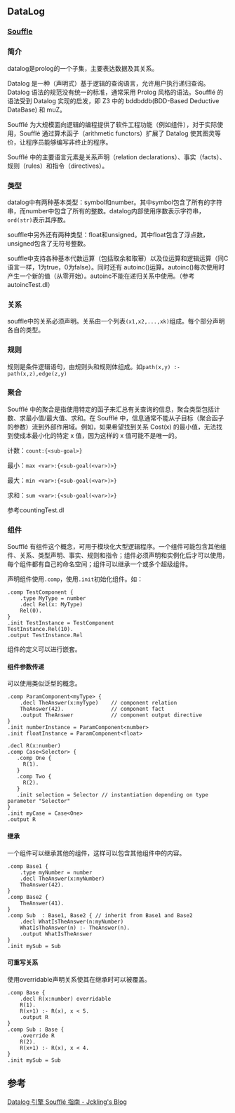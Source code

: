 ## DataLog

### [Souffle](https://github.com/souffle-lang/souffle)

### 简介

datalog是prolog的一个子集，主要表达数据及其关系。

Datalog 是一种（声明式）基于逻辑的查询语言，允许用户执行递归查询。Datalog 语法的规范没有统一的标准，通常采用 Prolog 风格的语法。Soufflé 的语法受到 Datalog 实现的启发，即 Z3 中的 bddbddb(BDD-Based Deductive DataBase) 和 muZ。

Soufflé 为大规模面向逻辑的编程提供了软件工程功能（例如组件），对于实际使用，Soufflé 通过算术函子（arithmetic functors）扩展了 Datalog 使其图灵等价，让程序员能够编写非终止的程序。

Soufflé 中的主要语言元素是关系声明（relation declarations）、事实（facts）、规则（rules）和指令（directives）。

### 类型

datalog中有两种基本类型：symbol和number。其中symbol包含了所有的字符串，而number中包含了所有的整数。datalog内部使用序数表示字符串，```ord(str)```表示其序数。

souffle中另外还有两种类型：float和unsigned。其中float包含了浮点数，unsigned包含了无符号整数。

souffle中支持各种基本代数运算（包括取余和取幂）以及位运算和逻辑运算（同C语言一样，1为true，0为false）。同时还有 autoinc()运算。autoinc()每次使用时产生一个新的值（从零开始）。autoinc不能在递归关系中使用。（参考autoincTest.dl）

### 关系

souffle中的关系必须声明。关系由一个列表```(x1,x2,...,xk)```组成。每个部分声明各自的类型。

### 规则

规则是条件逻辑语句，由规则头和规则体组成。如```path(x,y) :- path(x,z),edge(z,y)```

### 聚合

Soufflé 中的聚合是指使用特定的函子来汇总有关查询的信息，聚合类型包括计数、求最小值/最大值、求和。在 Soufflé 中，信息通常不能从子目标（聚合函子的参数）流到外部作用域。例如，如果希望找到关系 Cost(x) 的最小值，无法找到使成本最小化的特定 x 值，因为这样的 x 值可能不是唯一的。

计数：```count:{<sub-goal>}```

最小：```max <var>:{<sub-goal(<var>)>}```

最大：```min <var>:{<sub-goal(<var>)>}```

求和：```sum <var>:{<sub-goal(<var>)>}```

参考countingTest.dl

### 组件

Soufflé 有组件这个概念，可用于模块化大型逻辑程序。一个组件可能包含其他组件、关系、类型声明、事实、规则和指令；组件必须声明和实例化后才可以使用，每个组件都有自己的命名空间；组件可以继承一个或多个超级组件。

声明组件使用```.comp```，使用`.init`初始化组件。如：

```datalog
.comp TestComponent {
	.type MyType = number
	.decl Rel(x: MyType)
	Rel(0).
}
.init TestInstance = TestComponent
TestInstance.Rel(10).
.output TestInstance.Rel
```

组件的定义可以进行嵌套。

#### 组件参数传递

可以使用类似泛型的概念。

```datalog
.comp ParamComponent<myType> {
    .decl TheAnswer(x:myType)    // component relation
    TheAnswer(42).               // component fact
    .output TheAnswer            // component output directive
}
.init numberInstance = ParamComponent<number>
.init floatInstance = ParamComponent<float>
```

```datalog
.decl R(x:number)
.comp Case<Selector> {
   .comp One { 
     R(1). 
   } 
   .comp Two { 
     R(2).
   } 
   .init selection = Selector // instantiation depending on type parameter "Selector" 
} 
.init myCase = Case<One> 
.output R
```

#### 继承

一个组件可以继承其他的组件，这样可以包含其他组件中的内容。

```datalog
.comp Base1 {
    .type myNumber = number
    .decl TheAnswer(x:myNumber)
    TheAnswer(42).
}
.comp Base2 { 
    TheAnswer(41). 
}
.comp Sub  : Base1, Base2 { // inherit from Base1 and Base2
    .decl WhatIsTheAnswer(n:myNumber)
    WhatIsTheAnswer(n) :- TheAnswer(n).
    .output WhatIsTheAnswer
}
.init mySub = Sub
```

#### 可重写关系

使用overridable声明关系使其在继承时可以被覆盖。

```datalog
.comp Base {
    .decl R(x:number) overridable
    R(1).
    R(x+1) :- R(x), x < 5. 
    .output R
}
.comp Sub : Base {
    .override R
    R(2).
    R(x+1) :- R(x), x < 4. 
}
.init mySub = Sub
```



## 参考

[Datalog 引擎 Soufflé 指南 - Jckling's Blog](https://jckling.github.io/2021/11/22/Other/Datalog%20%E5%BC%95%E6%93%8E%20Souffl%C3%A9%20%E6%8C%87%E5%8D%97/)

